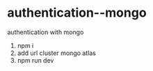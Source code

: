 # authentication--mongo
authentication with mongo

1. npm i
2. add url cluster mongo atlas
3. npm run dev 

